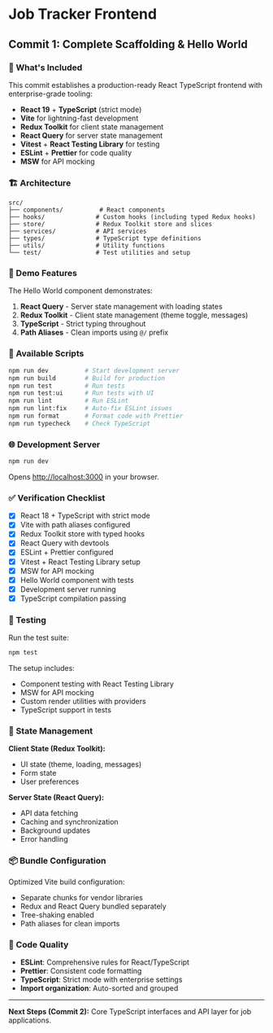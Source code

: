 # Job Tracker Frontend

## Commit 1: Complete Scaffolding & Hello World

### 🚀 What's Included

This commit establishes a production-ready React TypeScript frontend with enterprise-grade tooling:

- **React 19** + **TypeScript** (strict mode)
- **Vite** for lightning-fast development
- **Redux Toolkit** for client state management
- **React Query** for server state management
- **Vitest** + **React Testing Library** for testing
- **ESLint** + **Prettier** for code quality
- **MSW** for API mocking

### 🏗️ Architecture

```
src/
├── components/          # React components
├── hooks/              # Custom hooks (including typed Redux hooks)
├── store/              # Redux Toolkit store and slices
├── services/           # API services
├── types/              # TypeScript type definitions
├── utils/              # Utility functions
└── test/               # Test utilities and setup
```

### 🎯 Demo Features

The Hello World component demonstrates:

1. **React Query** - Server state management with loading states
2. **Redux Toolkit** - Client state management (theme toggle, messages)
3. **TypeScript** - Strict typing throughout
4. **Path Aliases** - Clean imports using `@/` prefix

### 🔧 Available Scripts

```bash
npm run dev          # Start development server
npm run build        # Build for production
npm run test         # Run tests
npm run test:ui      # Run tests with UI
npm run lint         # Run ESLint
npm run lint:fix     # Auto-fix ESLint issues
npm run format       # Format code with Prettier
npm run typecheck    # Check TypeScript
```

### 🌐 Development Server

```bash
npm run dev
```

Opens [http://localhost:3000](http://localhost:3000) in your browser.

### ✅ Verification Checklist

- [x] React 18 + TypeScript with strict mode
- [x] Vite with path aliases configured
- [x] Redux Toolkit store with typed hooks
- [x] React Query with devtools
- [x] ESLint + Prettier configured
- [x] Vitest + React Testing Library setup
- [x] MSW for API mocking
- [x] Hello World component with tests
- [x] Development server running
- [x] TypeScript compilation passing

### 🧪 Testing

Run the test suite:

```bash
npm test
```

The setup includes:

- Component testing with React Testing Library
- MSW for API mocking
- Custom render utilities with providers
- TypeScript support in tests

### 🔄 State Management

**Client State (Redux Toolkit):**

- UI state (theme, loading, messages)
- Form state
- User preferences

**Server State (React Query):**

- API data fetching
- Caching and synchronization
- Background updates
- Error handling

### 📦 Bundle Configuration

Optimized Vite build configuration:

- Separate chunks for vendor libraries
- Redux and React Query bundled separately
- Tree-shaking enabled
- Path aliases for clean imports

### 🎨 Code Quality

- **ESLint**: Comprehensive rules for React/TypeScript
- **Prettier**: Consistent code formatting
- **TypeScript**: Strict mode with enterprise settings
- **Import organization**: Auto-sorted and grouped

---

**Next Steps (Commit 2):** Core TypeScript interfaces and API layer for job applications.
